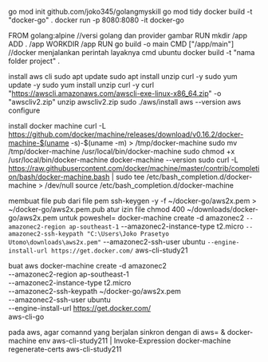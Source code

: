 go mod init github.com/joko345/golangmyskill
go mod tidy
docker build -t "docker-go" .
docker run -p 8080:8080 -it docker-go

FROM golang:alpine //versi golang dan provider gambar
RUN mkdir /app
ADD . /app
WORKDIR /app
RUN go build -o main
CMD ["/app/main"]
//docker menjalankan perintah layaknya cmd ubuntu
docker build -t "nama folder project" .


install aws cli
sudo apt update
sudo apt install unzip curl -y
sudo yum update -y
sudo yum install unzip curl -y
curl "https://awscli.amazonaws.com/awscli-exe-linux-x86_64.zip" -o "awscliv2.zip"
unzip awscliv2.zip
sudo ./aws/install
aws --version
aws configure


install docker machine
curl -L https://github.com/docker/machine/releases/download/v0.16.2/docker-machine-$(uname -s)-$(uname -m) > /tmp/docker-machine
sudo mv /tmp/docker-machine /usr/local/bin/docker-machine
sudo chmod +x /usr/local/bin/docker-machine
docker-machine --version
sudo curl -L https://raw.githubusercontent.com/docker/machine/master/contrib/completion/bash/docker-machine.bash | sudo tee /etc/bash_completion.d/docker-machine > /dev/null
source /etc/bash_completion.d/docker-machine

membuat file pub dari file pem
ssh-keygen -y -f ~/docker-go/aws2x.pem > ~/docker-go/aws2x.pem.pub
atur izin file 
chmod 400 ~/downloads/docker-go/aws2x.pem
untuk poweshel=
docker-machine create -d amazonec2 `
  --amazonec2-region ap-southeast-1 `
  --amazonec2-instance-type t2.micro `
  --amazonec2-ssh-keypath "C:\Users\Joko Prasetyo Utomo\downloads\aws2x.pem" `
  --amazonec2-ssh-user ubuntu `
  --engine-install-url https://get.docker.com/ `
  aws-cli-study21

buat aws
docker-machine create -d amazonec2 \
--amazonec2-region ap-southeast-1 \
--amazonec2-instance-type t2.micro \
--amazonec2-ssh-keypath ~/docker-go/aws2x.pem \
--amazonec2-ssh-user ubuntu \
--engine-install-url https://get.docker.com/ \
aws-cli-go

pada aws, agar comannd yang berjalan sinkron dengan di aws=
& docker-machine env aws-cli-study211 | Invoke-Expression
docker-machine regenerate-certs aws-cli-study211
